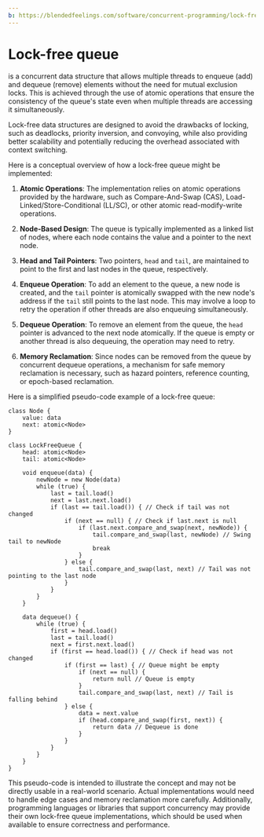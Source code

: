 ```yaml
---
b: https://blendedfeelings.com/software/concurrent-programming/lock-free-queue-data-structure.md
---
```


# Lock-free queue 
is a concurrent data structure that allows multiple threads to enqueue (add) and dequeue (remove) elements without the need for mutual exclusion locks. This is achieved through the use of atomic operations that ensure the consistency of the queue's state even when multiple threads are accessing it simultaneously.

Lock-free data structures are designed to avoid the drawbacks of locking, such as deadlocks, priority inversion, and convoying, while also providing better scalability and potentially reducing the overhead associated with context switching.

Here is a conceptual overview of how a lock-free queue might be implemented:

1. **Atomic Operations**: The implementation relies on atomic operations provided by the hardware, such as Compare-And-Swap (CAS), Load-Linked/Store-Conditional (LL/SC), or other atomic read-modify-write operations.

2. **Node-Based Design**: The queue is typically implemented as a linked list of nodes, where each node contains the value and a pointer to the next node.

3. **Head and Tail Pointers**: Two pointers, `head` and `tail`, are maintained to point to the first and last nodes in the queue, respectively.

4. **Enqueue Operation**: To add an element to the queue, a new node is created, and the `tail` pointer is atomically swapped with the new node's address if the `tail` still points to the last node. This may involve a loop to retry the operation if other threads are also enqueuing simultaneously.

5. **Dequeue Operation**: To remove an element from the queue, the `head` pointer is advanced to the next node atomically. If the queue is empty or another thread is also dequeuing, the operation may need to retry.

6. **Memory Reclamation**: Since nodes can be removed from the queue by concurrent dequeue operations, a mechanism for safe memory reclamation is necessary, such as hazard pointers, reference counting, or epoch-based reclamation.

Here is a simplified pseudo-code example of a lock-free queue:

```pseudo
class Node {
    value: data
    next: atomic<Node>
}

class LockFreeQueue {
    head: atomic<Node>
    tail: atomic<Node>

    void enqueue(data) {
        newNode = new Node(data)
        while (true) {
            last = tail.load()
            next = last.next.load()
            if (last == tail.load()) { // Check if tail was not changed
                if (next == null) { // Check if last.next is null
                    if (last.next.compare_and_swap(next, newNode)) {
                        tail.compare_and_swap(last, newNode) // Swing tail to newNode
                        break
                    }
                } else {
                    tail.compare_and_swap(last, next) // Tail was not pointing to the last node
                }
            }
        }
    }

    data dequeue() {
        while (true) {
            first = head.load()
            last = tail.load()
            next = first.next.load()
            if (first == head.load()) { // Check if head was not changed
                if (first == last) { // Queue might be empty
                    if (next == null) {
                        return null // Queue is empty
                    }
                    tail.compare_and_swap(last, next) // Tail is falling behind
                } else {
                    data = next.value
                    if (head.compare_and_swap(first, next)) {
                        return data // Dequeue is done
                    }
                }
            }
        }
    }
}
```

This pseudo-code is intended to illustrate the concept and may not be directly usable in a real-world scenario. Actual implementations would need to handle edge cases and memory reclamation more carefully. Additionally, programming languages or libraries that support concurrency may provide their own lock-free queue implementations, which should be used when available to ensure correctness and performance.